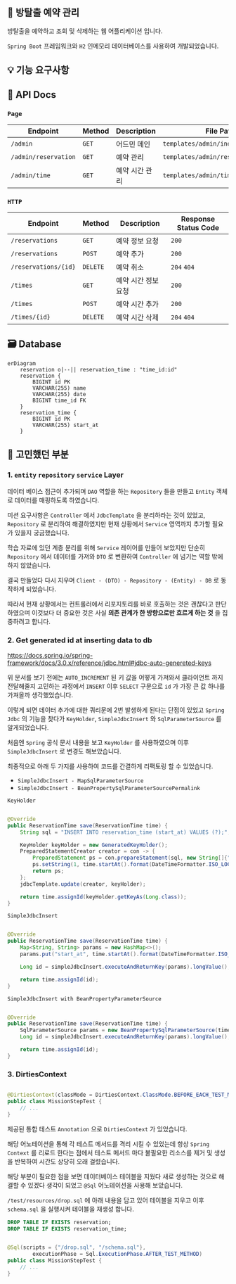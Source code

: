 ## 🏃 방탈출 예약 관리

방탈출을 예약하고 조회 및 삭제하는 웹 어플리케이션 입니다.

`Spring Boot` 프레임워크와 `H2` 인메모리 데이터베이스를 사용하여 개발되었습니다.

## 💡 기능 요구사항

## 🎫 API Docs

### `Page`

| Endpoint             | Method | Description | File Path                          |
|----------------------|:-------|-------------|------------------------------------|
| `/admin`             | `GET`  | 어드민 메인      | `templates/admin/index.html`       |
| `/admin/reservation` | `GET`  | 예약 관리       | `templates/admin/reservation.html` |
| `/admin/time`        | `GET`  | 예약 시간 관리    | `templates/admin/time.html`        |

### `HTTP`

| Endpoint             | Method   | Description | Response Status Code |
|----------------------|:---------|-------------|----------------------|
| `/reservations`      | `GET`    | 예약 정보 요청    | `200`                |
| `/reservations`      | `POST`   | 예약 추가       | `200`                |
| `/reservations/{id}` | `DELETE` | 예약 취소       | `204` `404`          |
| `/times`             | `GET`    | 예약 시간 정보 요청 | `200`                |
| `/times`             | `POST`   | 예약 시간 추가    | `200`                |
| `/times/{id}`        | `DELETE` | 예약 시간 삭제    | `204` `404`          |

## 🗃️ Database

``` mermaid
erDiagram
    reservation o|--|| reservation_time : "time_id:id"
    reservation {
        BIGINT id PK
        VARCHAR(255) name
        VARCHAR(255) date
        BIGINT time_id FK
    }
    reservation_time {
        BIGINT id PK
        VARCHAR(255) start_at
    }
```

## 🧐 고민했던 부분

### 1. `entity` `repository` `service` Layer

데이터 베이스 접근이 추가되며 `DAO` 역할을 하는 `Repository` 들을 만들고 `Entity` 객체로 데이터를 매핑하도록 하였습니다.

미션 요구사항은 `Controller` 에서 `JdbcTemplate` 을 분리하라는 것이 있었고, `Repository` 로 분리하여 해결하였지만 현재 상황에서 `Service` 영역까지 추가할 필요가 있을지
궁금했습니다.

학습 자료에 있던 계층 분리를 위해 `Service` 레이어를 만들어 보았지만 단순히 `Repository` 에서 데이터를 가져와 `DTO` 로 변환하여 `Controller` 에 넘기는 역할 밖에 하지 않았습니다.

결국 만들었다 다시 지우며 `Client - (DTO) - Repository - (Entity) - DB` 로 동작하게 되었습니다.

따라서 현재 상황에서는 컨트롤러에서 리포지토리를 바로 호출하는 것은 괜찮다고 판단하였으며 이것보다 더 중요한 것은 사실 **의존 관계가 한 방향으로만 흐르게 하는 것** 을 집중하려고 합니다.

### 2. Get generated id at inserting data to db

https://docs.spring.io/spring-framework/docs/3.0.x/reference/jdbc.html#jdbc-auto-genereted-keys

위 문서를 보기 전에는 `AUTO_INCREMENT` 된 키 값을 어떻게 가져와서 클라이언트 까지 전달해줄지 고민하는 과정에서 `INSERT` 이후 `SELECT` 구문으로 `id` 가 가장 큰 값 하나를 가져올까
생각했었습니다.

이렇게 되면 데이터 추가에 대한 쿼리문에 2번 발생하게 된다는 단점이 있었고 `Spring Jdbc` 의 기능을 찾다가 `KeyHolder`, `SimpleJdbcInsert`
와 `SqlParameterSource` 를 알게되었습니다.

처음엔 `Spring` 공식 문서 내용을 보고 `KeyHolder` 를 사용하였으며 이후 `SimpleJdbcInsert` 로 변경도 해보았습니다.

최종적으로 아래 두 가지를 사용하여 코드를 간결하게 리팩토링 할 수 있었습니다.

- `SimpleJdbcInsert - MapSqlParameterSource`
- `SimpleJdbcInsert - BeanPropertySqlParameterSourcePermalink`

`KeyHolder`

```java

@Override
public ReservationTime save(ReservationTime time) {
    String sql = "INSERT INTO reservation_time (start_at) VALUES (?);";

    KeyHolder keyHolder = new GeneratedKeyHolder();
    PreparedStatementCreator creator = con -> {
        PreparedStatement ps = con.prepareStatement(sql, new String[]{"id"});
        ps.setString(1, time.startAt().format(DateTimeFormatter.ISO_LOCAL_TIME));
        return ps;
    };
    jdbcTemplate.update(creator, keyHolder);

    return time.assignId(keyHolder.getKeyAs(Long.class));
}
```

`SimpleJdbcInsert`

```java

@Override
public ReservationTime save(ReservationTime time) {
    Map<String, String> params = new HashMap<>();
    params.put("start_at", time.startAt().format(DateTimeFormatter.ISO_LOCAL_TIME));

    Long id = simpleJdbcInsert.executeAndReturnKey(params).longValue();

    return time.assignId(id);
}
```

`SimpleJdbcInsert with BeanPropertyParameterSource`

```java

@Override
public ReservationTime save(ReservationTime time) {
    SqlParameterSource params = new BeanPropertySqlParameterSource(time);
    Long id = simpleJdbcInsert.executeAndReturnKey(params).longValue();

    return time.assignId(id);
}
```

### 3. DirtiesContext

```java

@DirtiesContext(classMode = DirtiesContext.ClassMode.BEFORE_EACH_TEST_METHOD)
public class MissionStepTest {
    // ...
}
```

제공된 통합 테스트 `Annotation` 으로 `DirtiesContext` 가 있었습니다.

해당 어노테이션을 통해 각 테스트 메서드를 격리 시킬 수 있었는데 항상 `Spring Context` 를 리로드 한다는 점에서 테스트 메서드 마다 불필요한 리소스를 제거 및 생성을 반복하여 시간도 상당히 오래
걸렸습니다.

해당 부분이 필요한 점을 보면 데이터베이스 테이블을 지웠다 새로 생성하는 것으로 해결할 수 있겠다 생각이 되었고 `@Sql` 어노테이션을 사용해 보았습니다.

`/test/resources/drop.sql` 에 아래 내용을 담고 있어 테이블을 지우고 이후 `schema.sql` 을 실행시켜 테이블을 재생성 합니다.

```sql
DROP TABLE IF EXISTS reservation;
DROP TABLE IF EXISTS reservation_time;
```

```java

@Sql(scripts = {"/drop.sql", "/schema.sql"},
        executionPhase = Sql.ExecutionPhase.AFTER_TEST_METHOD)
public class MissionStepTest {
    // ...
}
```
